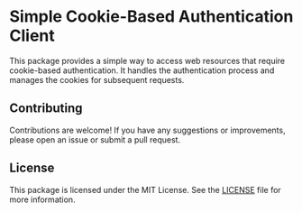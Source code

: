 # Simple Cookie-Based Authentication Client

This package provides a simple way to access web resources that require cookie-based authentication. It handles the authentication process and manages the cookies for subsequent requests.

## Contributing

Contributions are welcome! If you have any suggestions or improvements, please open an issue or submit a pull request.

## License

This package is licensed under the MIT License. See the [LICENSE](LICENSE) file for more information.
